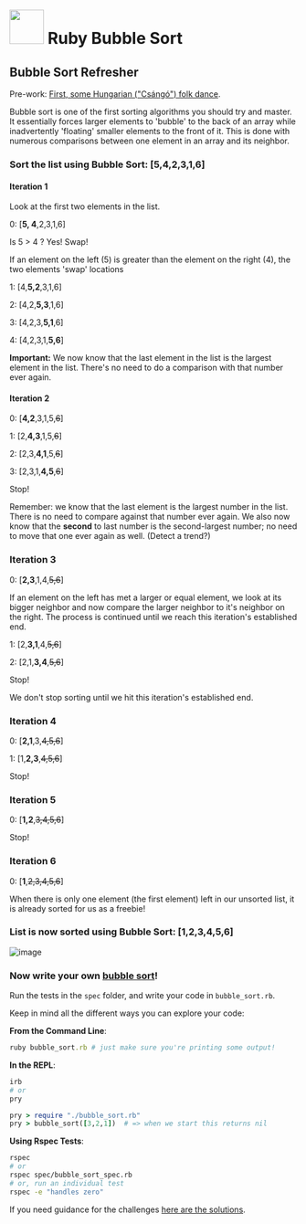 # <img src="https://cloud.githubusercontent.com/assets/7833470/10899314/63829980-8188-11e5-8cdd-4ded5bcb6e36.png" height="60"> Ruby Bubble Sort

## Bubble Sort Refresher
Pre-work: [First, some Hungarian ("Csángó") folk dance](https://www.youtube.com/watch?v=lyZQPjUT5B4).

Bubble sort is one of the first sorting algorithms you should try and master.  It essentially forces larger elements to 'bubble' to the back of an array while inadvertently 'floating' smaller elements to the front of it.  This is done with numerous comparisons between one element in an array and its neighbor.

### Sort the list using Bubble Sort: [5,4,2,3,1,6]

#### Iteration 1
Look at the first two elements in the list.

0: [**5, 4**,2,3,1,6]  

Is 5 > 4 ? Yes! Swap!

If an element on the left (5) is greater than the element on the right (4), the two elements 'swap' locations

1: [4,**5,2**,3,1,6]  

2: [4,2,**5,3**,1,6]  

3: [4,2,3,**5,1**,6]  

4: [4,2,3,1,**5,6**]  


**Important:** We now know that the last element in the list is the largest element in the list. There's no need to do a comparison with that number ever again.


#### Iteration 2

0: [**4,2**,3,1,5,~~6~~]

1:  [2,**4,3**,1,5,~~6~~]

2:  [2,3,**4,1**,5,~~6~~]

3:  [2,3,1,**4,5**,~~6~~]

Stop!

Remember: we know that the last element is the largest number in the list.  There is no need to compare against that number ever again.  We also now know that the **second** to last number is the second-largest number; no need to move that one ever again as well. (Detect a trend?)

### Iteration 3

0: [**2,3**,1,4,~~5,6~~]  

If an element on the left has met a larger or equal element, we look at its bigger neighbor and now compare the larger neighbor to it's neighbor on the right.  The process is continued until we reach this iteration's established end.

1: [2,**3,1**,4,~~5,6~~]

2: [2,1,**3,4**,~~5,6~~]

Stop!

We don't stop sorting until we hit this iteration's established end.

### Iteration 4

0: [**2,1**,3,~~4,5,6~~]

1: [1,**2,3**,~~4,5,6~~]

Stop!

### Iteration 5
0: [**1,2**,~~3,4,5,6~~]

Stop!

### Iteration 6
0: [**1**,~~2,3,4,5,6~~]

When there is only one element (the first element) left in our unsorted list, it is already sorted for us as a freebie!

### List is now sorted using Bubble Sort: [1,2,3,4,5,6]

![image](https://cloud.githubusercontent.com/assets/6520345/15079536/eb15b6bc-136d-11e6-829c-91489b3af47b.png)


### Now write your own [bubble sort](https://github.com/sf-wdi-27-28/bubble_sort_ruby)!

Run the tests in the `spec` folder, and write your code in `bubble_sort.rb`.

Keep in mind all the different ways you can explore your code:

**From the Command Line**:  
```ruby
ruby bubble_sort.rb # just make sure you're printing some output!
```

**In the REPL**:  
```ruby
irb
# or
pry
```

```ruby
pry > require "./bubble_sort.rb"
pry > bubble_sort([3,2,1])  # => when we start this returns nil
```

**Using Rspec Tests**:   
```bash
rspec
# or
rspec spec/bubble_sort_spec.rb
# or, run an individual test
rspec -e "handles zero"
```
If you need guidance for the challenges [here are the solutions](https://github.com/sf-wdi-27-28/bubble_sort_ruby/tree/solution).
